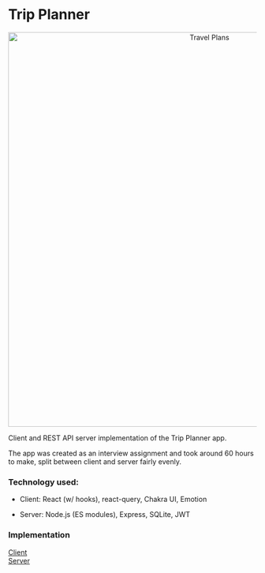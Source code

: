 # Trip Planner

<p align="center"><img width="800" alt="Travel Plans" src="https://user-images.githubusercontent.com/966953/83969050-baa53880-a8f7-11ea-83cb-a4e794d0989c.png"></p>

Client and REST API server implementation of the Trip Planner app.

The app was created as an interview assignment and took around 60 hours to make, split between client and server fairly evenly.

### Technology used:

- Client: React (w/ hooks), react-query, Chakra UI, Emotion

- Server: Node.js (ES modules), Express, SQLite, JWT

### Implementation

[Client](client)  
[Server](server)
